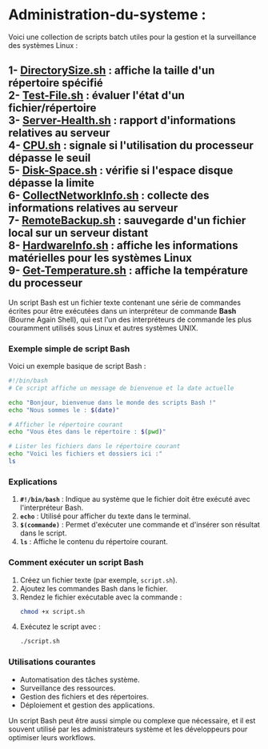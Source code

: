 # Administration-du-systeme : <br>
Voici une collection de scripts batch utiles pour la gestion et la surveillance des systèmes Linux : <br>

1- [DirectorySize.sh](https://github.com/naimiatef/Administration-du-systeme/blob/main/DirectorySize.sh) : affiche la taille d'un répertoire spécifié <br>
2- [Test-File.sh](https://github.com/naimiatef/Administration-du-systeme/blob/main/test-file.sh) : évaluer l'état d'un fichier/répertoire <br>
3- [Server-Health.sh](https://github.com/naimiatef/Administration-du-systeme/blob/main/server-health.sh) : rapport d'informations relatives au serveur <br>
4- [CPU.sh](https://github.com/naimiatef/Administration-du-systeme/blob/main/cpu.sh) : signale si l'utilisation du processeur dépasse le seuil <br>
5- [Disk-Space.sh](https://github.com/naimiatef/Administration-du-systeme/blob/main/disk-space.sh) : vérifie si l'espace disque dépasse la limite<br>
6- [CollectNetworkInfo.sh](https://github.com/naimiatef/Administration-du-systeme/blob/main/collectnetworkinfo.sh) : collecte des informations relatives au serveur<br>
7- [RemoteBackup.sh](https://github.com/naimiatef/Administration-du-systeme/blob/main/remotebackup.sh) : sauvegarde d'un fichier local sur un serveur distant<br>
8- [HardwareInfo.sh](https://github.com/naimiatef/Administration-du-systeme/blob/main/hardware_machine.sh) : affiche les informations matérielles pour les systèmes Linux<br>
9- [Get-Temperature.sh](https://github.com/naimiatef/Administration-du-systeme/blob/main/get-temperature.sh) : affiche la température du processeur<br>
-------------------------------------------------------------------------------
Un script Bash est un fichier texte contenant une série de commandes écrites pour être exécutées dans un interpréteur de commande **Bash** (Bourne Again Shell), qui est l'un des interpréteurs de commande les plus couramment utilisés sous Linux et autres systèmes UNIX.

### Exemple simple de script Bash

Voici un exemple basique de script Bash :

```bash
#!/bin/bash
# Ce script affiche un message de bienvenue et la date actuelle

echo "Bonjour, bienvenue dans le monde des scripts Bash !"
echo "Nous sommes le : $(date)"

# Afficher le répertoire courant
echo "Vous êtes dans le répertoire : $(pwd)"

# Lister les fichiers dans le répertoire courant
echo "Voici les fichiers et dossiers ici :"
ls
```

### Explications
1. **`#!/bin/bash`** : Indique au système que le fichier doit être exécuté avec l'interpréteur Bash.
2. **`echo`** : Utilisé pour afficher du texte dans le terminal.
3. **`$(commande)`** : Permet d'exécuter une commande et d'insérer son résultat dans le script.
4. **`ls`** : Affiche le contenu du répertoire courant.

### Comment exécuter un script Bash
1. Créez un fichier texte (par exemple, `script.sh`).
2. Ajoutez les commandes Bash dans le fichier.
3. Rendez le fichier exécutable avec la commande :
   ```bash
   chmod +x script.sh
   ```
4. Exécutez le script avec :
   ```bash
   ./script.sh
   ```

### Utilisations courantes
- Automatisation des tâches système.
- Surveillance des ressources.
- Gestion des fichiers et des répertoires.
- Déploiement et gestion des applications.

Un script Bash peut être aussi simple ou complexe que nécessaire, et il est souvent utilisé par les administrateurs système et les développeurs pour optimiser leurs workflows.
